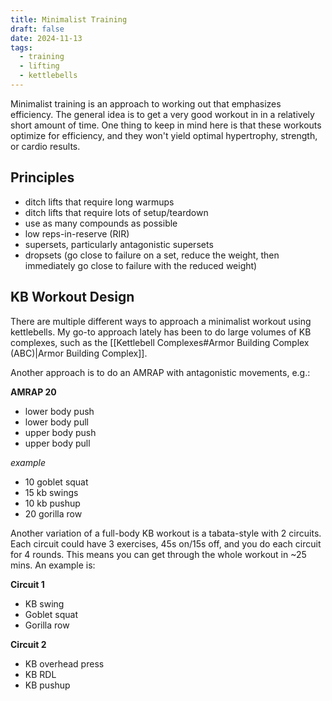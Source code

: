```yaml
---
title: Minimalist Training
draft: false
date: 2024-11-13
tags:
  - training
  - lifting
  - kettlebells
---
```

 
Minimalist training is an approach to working out that emphasizes efficiency. The general idea is to get a very good workout in in a relatively short amount of time. One thing to keep in mind here is that these workouts optimize for efficiency, and they won't yield optimal hypertrophy, strength, or cardio results.
## Principles
- ditch lifts that require long warmups
- ditch lifts that require lots of setup/teardown
- use as many compounds as possible
- low reps-in-reserve (RIR)
- supersets, particularly antagonistic supersets
- dropsets (go close to failure on a set, reduce the weight, then immediately go close to failure with the reduced weight)

## KB Workout Design

There are multiple different ways to approach a minimalist workout using kettlebells. My go-to approach lately has been to do large volumes of KB complexes, such as the [[Kettlebell Complexes#Armor Building Complex (ABC)|Armor Building Complex]].

Another approach is to do an AMRAP with antagonistic movements, e.g.:

**AMRAP 20**
- lower body push
- lower body pull
- upper body push
- upper body pull

*example*
- 10 goblet squat
- 15 kb swings
- 10 kb pushup
- 20 gorilla row

Another variation of a full-body KB workout is a tabata-style with 2 circuits. Each circuit could have 3 exercises, 45s on/15s off, and you do each circuit for 4 rounds. This means you can get through the whole workout in ~25 mins. An example is:

**Circuit 1**
- KB swing
- Goblet squat
- Gorilla row

**Circuit 2**
- KB overhead press
- KB RDL
- KB pushup

